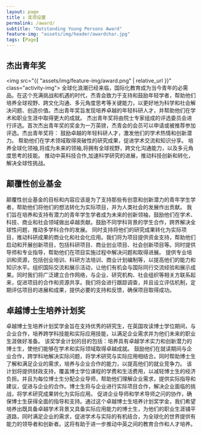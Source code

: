 ```yaml
--- 
layout: page
title : 奖项设置
permalink: /award/
subtitle: "Outstanding Young Persons Award"
feature-img: "assets/img/header/awardchar.jpg"
tags: [Page]
---
```


<style>
    .activity-img {
        float: right;
        margin: 10px;
        width: 720px; /* 您可以根据需要调整这个值 */
    }

</style>

## 杰出青年奖
<img src="{{ "assets/img/feature-img/award.png" | relative_url }}" class="activity-img">
全球化浪潮已经来临，国际化教育成为当今青年的必需品。在这个充满挑战和机遇的时代，杰青会致力于支持和鼓励年轻学者，帮助他们培养全球视野、跨文化沟通、多元角度思考等关键能力，以更好地为科学和社会解决问题、创造价值。杰出青年奖旨发现培养卓越的年轻科研人才，并帮助他们在学术和职业生涯中取得更大的成就。
杰出青年奖将由院士专家组成的评选委员会进行评选。首次杰出青年奖的奖金为一万英镑，杰青会的会员可以申请或被推荐参加评选。杰出青年奖将：
鼓励卓越的年轻科研人才，激发他们的学术热情和创新潜力。
帮助他们在学术领域取得突破性的研究成果，促进学术交流和知识分享。
培养全球化领袖,将成为未来的领袖,将拥有全球视野，跨文化沟通能力，以及多元角度思考的技能。
推动中英科技合作,加速科学研究的进展，推动科技创新和转化，解决全球性挑战。

## 颠覆性创业基金
颠覆性创业基金的目标和内容应该是为了支持那些有创意和创新潜力的青年学生学者，帮助他们将他们的想法转化为实际项目，并为人类社会的发展作出贡献。
我们旨在培养和支持有潜力的青年学生学者成为未来的创新领袖，鼓励他们在学术、科技、商业和社会领域做出卓越贡献。鼓励不同学科背景的学生合作，跨界解决全球性问题，推动多学科合作的发展。
同时支持将他们的研究成果转化为实际项目，推动科研成果的商业化和社会化应用。我们将为项目提供资金支持，帮助他们启动和开展创新项目，包括科研项目、商业创业项目、社会创新项目等。同时提供导师和专业指导，帮助他们在项目实施过程中解决问题和取得进展。
提供专业培训和资源，包括创业培训、科研方法培训、商业计划编制等，以提高他们的能力和知识水平。组织国际交流和展示活动，让他们有机会与国际同行交流经验和展示成果。同时我们将广泛建立合作网络，与企业、研究机构、社会组织等相关方联系起来，促进项目的合作和资源共享。我们将会进行跟踪调查，并且设立评估机制，定期评估项目的进展和成果，提供必要的支持和反馈，确保项目取得成功。

## 卓越博士生培养计划奖
卓越博士生培养计划奖学金旨在支持优秀的研究生，在英国攻读博士学位期间，与企业合作，培养跨学科技能和实际应用技能，以满足企业需求并为他们未来的职业生涯做好准备。
该奖学金计划的目的包括：培养具有卓越学术实力和创新潜力的博士生，使他们能够在学术和实际领域取得卓越成就。
鼓励他们在就读期间与企业合作，跨学科地解决实际问题，将学术研究与实际应用相结合。同时帮助博士生了解和满足企业的需求，培养与企业合作的能力，以提高他们的就业竞争力。
该计划将提供财政支持，覆盖博士学位课程的学费和生活费用，以减轻博士生的经济负担。并且为每位博士生分配企业导师，帮助他们理解企业需求，提供实际指导和建议，促进与企业的合作。博士生将与企业进行实际项目合作，解决企业面临的挑战，将学术研究成果转化为实际应用。
促进企业导师和学术导师之问的协作，确保博士生获得全面的指导和支持。通过这个卓越博士生培养计划奖学金，我们希望培养出既具备卓越学术背景又具备实际应用能力的博士生，为他们的职业生涯铺平道路，同时满足企业的需求，促进学术与实际的有机结合，为全球化的世界提供有能力的领导者和创新者。这将有助于进一步推动中英之间的教育合作和人才培养。
